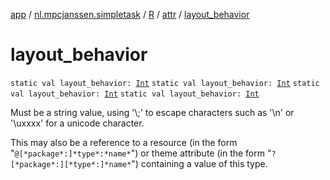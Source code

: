 [app](../../../index.md) / [nl.mpcjanssen.simpletask](../../index.md) / [R](../index.md) / [attr](index.md) / [layout_behavior](.)

# layout_behavior

`static val layout_behavior: `[`Int`](https://kotlinlang.org/api/latest/jvm/stdlib/kotlin/-int/index.html)
`static val layout_behavior: `[`Int`](https://kotlinlang.org/api/latest/jvm/stdlib/kotlin/-int/index.html)
`static val layout_behavior: `[`Int`](https://kotlinlang.org/api/latest/jvm/stdlib/kotlin/-int/index.html)
`static val layout_behavior: `[`Int`](https://kotlinlang.org/api/latest/jvm/stdlib/kotlin/-int/index.html)

Must be a string value, using '\\;' to escape characters such as '\\n' or '\\uxxxx' for a unicode character.

This may also be a reference to a resource (in the form "`@[*package*:]*type*:*name*`") or theme attribute (in the form "`?[*package*:][*type*:]*name*`") containing a value of this type.

